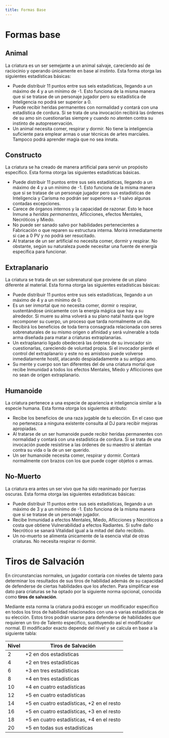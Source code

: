```yaml
---
title: Formas Base
---
```


# Formas base

## Animal

La criatura es un ser semejante a un animal salvaje, careciendo así de raciocinio y operando únicamente en base al instinto. Esta forma otorga las siguientes estadísticas básicas:

- Puede distribuir 11 puntos entre sus seis estadísticas, llegando a un máximo de 4 y a un mínimo de -1. Esto funciona de la misma manera que si se tratase de un personaje jugador pero su estadística de Inteligencia no podrá ser superior a 0.
- Puede recibir heridas permanentes con normalidad y contará con una estadística de cordura. Si se trata de una invocación recibirá las órdenes de su amo sin cuestionarlas siempre y cuando no atenten contra su instinto de autopreservación.
- Un animal necesita comer, respirar y dormir. No tiene la inteligencia suficiente para emplear armas o usar técnicas de artes marciales. Tampoco podrá aprender magia que no sea innata.

## Constructo

La criatura se ha creado de manera artificial para servir un propósito específico. Esta forma otorga las siguientes estadísticas básicas.

- Puede distribuir 11 puntos entre sus seis estadísticas, llegando a un máximo de 4 y a un mínimo de -1. Esto funciona de la misma manera que si se tratase de un personaje jugador pero sus estadísticas de Inteligencia y Carisma no podrán ser superiores a -1 salvo algunas contadas excepciones.
- Carece de órganos internos y la capacidad de razonar. Esto le hace Inmune a *heridas permanentes*, Aflicciones, efectos Mentales, Necróticos y Miedo. 
- No puede ser sanado salvo por habilidades pertenecientes a Fabricación o que reparen su estructura interna. Morirá inmediatamente si cae a 0 PV y no podrá ser resucitado.
- Al tratarse de un ser artificial no necesita comer, dormir y respirar. No obstante, según su naturaleza puede necesitar una fuente de energía específica para funcionar.

## Extraplanario

La criatura se trata de un ser sobrenatural que proviene de un plano diferente al material. Esta forma otorga las siguientes estadísticas básicas:

- Puede distribuir 11 puntos entre sus seis estadísticas, llegando a un máximo de 4 y a un mínimo de 0. 
- Es un ser inmortal que no necesita comer, dormir o respirar, sustentándose únicamente con la energía mágica que hay a su alrededor. Si muere su alma volverá a su plano natal hasta que logre recomponer su cuerpo, un proceso que tarda normalmente un día. 
- Recibirá los beneficios de toda tierra consagrada relacionada con seres sobrenaturales de su mismo origen o afinidad y será vulnerable a toda arma diseñada para matar a criaturas extraplanarias.
- Un extraplanario ligado obedecerá las órdenes de su invocador sin cuestionarlas, careciendo de voluntad propia. Si el invocador pierde el control del extraplanario y este no es amistoso puede volverse inmediatamente hostil, atacando despiadadamente a su antiguo amo.
- Su mente y cuerpo son tan diferentes del de una criatura mortal que recibe Inmunidad a todos los efectos Mentales, Miedo y Aflicciones que no sean de origen extraplanario.

## Humanoide

La criatura pertenece a una especie de apariencia e inteligencia similar a la especie humana. Esta forma otorga los siguientes atributo:

- Recibe los beneficios de una raza jugable de tu elección. En el caso que no pertenezca a ninguna existente consulta al DJ para recibir mejoras apropiadas.
- Al tratarse de un ser humanoide puede recibir heridas permanentes con normalidad y contará con una estadística de cordura. Si se trata de una invocación puede resistirse a las órdenes de su maestro si atentan contra su vida o la de un ser querido.
- Un ser humanoide necesita comer, respirar y dormir. Contará normalmente con brazos con los que puede coger objetos o armas. 

## No-Muerto

La criatura era antes un ser vivo que ha sido reanimado por fuerzas oscuras. Esta forma otorga las siguientes estadísticas básicas:

- Puede distribuir 11 puntos entre sus seis estadísticas, llegando a un máximo de 3 y a un mínimo de -1. Esto funciona de la misma manera que si se tratase de un personaje jugador.
- Recibe Inmunidad a efectos Mentales, Miedo, Aflicciones y Necróticos a costa que obtiene Vulnerabilidad a efectos Radiantes. Si sufre daño Necrótico se sanará Vitalidad igual a la mitad del daño recibido.
- Un no-muerto se alimenta únicamente de la esencia vital de otras criaturas. No necesita respirar ni dormir. 

# Tiros de Salvación 

En circunstancias normales, un jugador contaría con niveles de talento para determinar los resultados de sus tiros de habilidad además de su capacidad de defenderse de ciertas habilidades que los afecten. Para simplificar ese dato para criaturas se ha optado por la siguiente norma opcional, conocida como **tiros de salvación**. 

Mediante esta norma la criatura podrá escoger un modificador específico en todos los tiros de habilidad relacionados con una o varias estadísticas de su elección. Estos tiros podrán usarse para defenderse de habilidades que requieren un tiro de Talento especifico, sustituyendo así el modificador normal. El modificador exacto depende del nivel y se calcula en base a la siguiente tabla:

| Nivel | Tiros de Salvación                        |
| ----- | ----------------------------------------- |
| 2     | +2 en dos estadísticas                    |
| 4     | +2 en tres estadísticas                   |
| 6     | +3 en tres estadísticas                   |
| 8     | +4 en tres estadísticas                   |
| 10    | +4 en cuatro estadísticas                 |
| 12    | +5 en cuatro estadísticas                 |
| 14    | +5 en cuatro estadísticas, +2 en el resto |
| 16    | +5 en cuatro estadísticas, +3 en el resto |
| 18    | +5 en cuatro estadísticas, +4 en el resto |
| 20    | +5 en todas sus estadísticas              |

